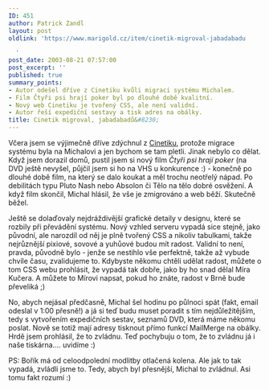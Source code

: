 ```yaml
---
ID: 451
author: Patrick Zandl
layout: post
oldlink: 'https://www.marigold.cz/item/cinetik-migroval-jabadabadu

  '
post_date: 2003-08-21 07:57:00
post_excerpt: ''
published: true
summary_points:
- Autor odešel dříve z Cinetiku kvůli migraci systému Michalem.
- Film Čtyři psi hrají poker byl po dlouhé době kvalitní.
- Nový web Cinetiku je tvořený CSS, ale není validní.
- Autor řeší expediční sestavy a tisk adres na obálky.
title: Cinetik migroval, jabadabadů&#8230;
---
```


<p>
Včera jsem se výjimečně dříve zdýchnul z <A href="http://www.cinetik.cz/">Cinetiku</A>, protože migrace systému byla na Michalovi a jen bychom se tam pletli. Jinak nebylo co dělat. Když jsem dorazil domů, pustil jsem si nový film<EM> Čtyři psi hrají poker</EM> (na DVD ještě nevyšel, půjčil jsem si ho na VHS u konkurence :) - konečně po dlouhé době film, na který se dalo koukat a měl trochu neotřelý nápad. Po debilitách typu Pluto Nash nebo Absolon či Tělo na tělo dobré osvěžení. A když film skončil, Michal hlásil, že vše je zmigrováno a web běží. Skutečně běžel. </p>

<p>
Ještě se dolaďovaly nejdráždivější grafické detaily v designu, které se rozbily při převádění systému. Nový vzhled serveru vypadá sice stejně, jako původní, ale narozdíl od něj je plně tvořený CSS a nikoliv tabulkami, takže nejrůznější pixiové, sovové a yuhůové budou mít radost. Validní to není, pravda, původně bylo - jenže se nestihlo vše perfektně, takže až vybude chvíle času, zvalidujeme to. Kdybyste někomu chtěli udělat radost, můžete o tom CSS webu prohlásit, že vypadá tak dobře, jako by ho snad dělal Míra Kučera. A můžete to Mírovi napsat, pokud ho znáte, radost v Brně bude převeliká ;)</p>

<p>
No, abych nejásal předčasně, Michal šel hodinu po půlnoci spát (fakt, email odeslal v 1:00 přesně!) a já si teď budu muset poradit s tím nejdůležitějším, tedy s vytvořením expedičních sestav, seznamů DVD, která máme někomu poslat. Nově se totiž mají adresy tisknout přímo funkcí MailMerge na obálky. Hrdě jsem prohlásil, že to zvládnu. Teď pochybuju o tom, že to zvládnu já i naše tiskárna.... uvidíme :)</p>

<p>
PS: Bořík má od celoodpolední modlitby otlačená kolena. Ale jak to tak vypadá, zvládli jsme to. Tedy, abych byl přesnější, Michal to zvládnul. Asi tomu fakt rozumí :)</p>